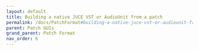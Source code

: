 ```yaml
---
layout: default
title: Building a native JUCE VST or AudioUnit from a patch
permalink: /docs/PatchFormat#building-a-native-juce-vst-or-audiounit-from-a-patch
parent: Patch GUIs
grand_parent: Patch Format
nav_order: 6
---
```

